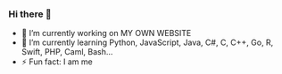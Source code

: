 ### Hi there 👋

- 🔭 I’m currently working on MY OWN WEBSITE
- 🌱 I’m currently learning Python, JavaScript, Java, C#, C, C++, Go, R, Swift, PHP, Caml, Bash...
- ⚡ Fun fact: I am me

<!--
**Dili3n/Dili3n** is a ✨ _special_ ✨ repository because its `README.md` (this file) appears on your GitHub profile.

Here are some ideas to get you started:

- 🔭 I’m currently working on ...
- 🌱 I’m currently learning ...
- 👯 I’m looking to collaborate on ...
- 🤔 I’m looking for help with ...
- 💬 Ask me about ...
- 📫 How to reach me: ...
- 😄 Pronouns: ...
- ⚡ Fun fact: ...
-->

